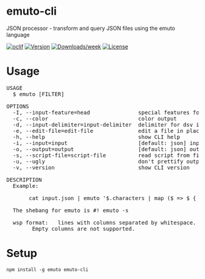 emuto-cli
=========

JSON processor - transform and query JSON files using the emuto language

[![oclif](https://img.shields.io/badge/cli-oclif-brightgreen.svg)](https://oclif.io)
[![Version](https://img.shields.io/npm/v/emuto-cli.svg)](https://npmjs.org/package/emuto-cli)
[![Downloads/week](https://img.shields.io/npm/dw/emuto-cli.svg)](https://npmjs.org/package/emuto-cli)
[![License](https://img.shields.io/npm/l/emuto-cli.svg)](https://github.com/kantord/emuto-cli/blob/master/package.json)

<!-- toc -->
# Usage

<pre>
USAGE
  $ emuto [FILTER]

OPTIONS
  -I, --input-feature=head               special features for the input format
  -c, --color                            color output
  -d, --input-delimiter=input-delimiter  delimiter for dsv input
  -e, --edit-file=edit-file              edit a file in place
  -h, --help                             show CLI help
  -i, --input=input                      [default: json] input format. Valid: json, raw, csv, tsv, dsv
  -o, --output=output                    [default: json] output format. Valid: json, raw
  -s, --script-file=script-file          read script from file
  -u, --ugly                             don't prettify output
  -v, --version                          show CLI version

DESCRIPTION
  Example:

       cat input.json | emuto '$.characters | map ($ => $ { name gender})'

  The shebang for emuto is #! emuto -s

  wsp format: 	lines with columns separated by whitespace.
  		Empty columns are not supported.</pre>

# Setup

```
npm install -g emuto emuto-cli
```
